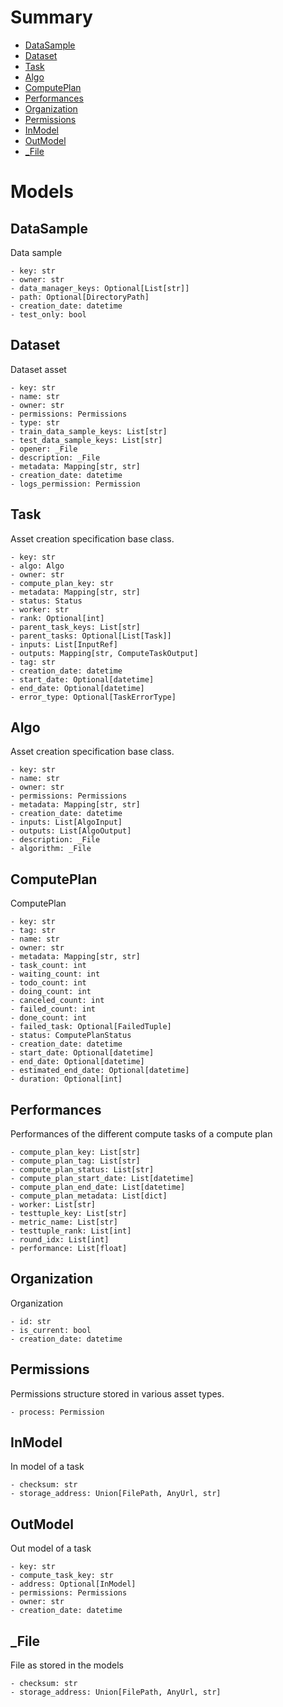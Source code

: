 # Summary

- [DataSample](#DataSample)
- [Dataset](#Dataset)
- [Task](#Task)
- [Algo](#Algo)
- [ComputePlan](#ComputePlan)
- [Performances](#Performances)
- [Organization](#Organization)
- [Permissions](#Permissions)
- [InModel](#InModel)
- [OutModel](#OutModel)
- [_File](#_File)


# Models

## DataSample
Data sample
```text
- key: str
- owner: str
- data_manager_keys: Optional[List[str]]
- path: Optional[DirectoryPath]
- creation_date: datetime
- test_only: bool
```

## Dataset
Dataset asset
```text
- key: str
- name: str
- owner: str
- permissions: Permissions
- type: str
- train_data_sample_keys: List[str]
- test_data_sample_keys: List[str]
- opener: _File
- description: _File
- metadata: Mapping[str, str]
- creation_date: datetime
- logs_permission: Permission
```

## Task
Asset creation specification base class.
```text
- key: str
- algo: Algo
- owner: str
- compute_plan_key: str
- metadata: Mapping[str, str]
- status: Status
- worker: str
- rank: Optional[int]
- parent_task_keys: List[str]
- parent_tasks: Optional[List[Task]]
- inputs: List[InputRef]
- outputs: Mapping[str, ComputeTaskOutput]
- tag: str
- creation_date: datetime
- start_date: Optional[datetime]
- end_date: Optional[datetime]
- error_type: Optional[TaskErrorType]
```

## Algo
Asset creation specification base class.
```text
- key: str
- name: str
- owner: str
- permissions: Permissions
- metadata: Mapping[str, str]
- creation_date: datetime
- inputs: List[AlgoInput]
- outputs: List[AlgoOutput]
- description: _File
- algorithm: _File
```

## ComputePlan
ComputePlan
```text
- key: str
- tag: str
- name: str
- owner: str
- metadata: Mapping[str, str]
- task_count: int
- waiting_count: int
- todo_count: int
- doing_count: int
- canceled_count: int
- failed_count: int
- done_count: int
- failed_task: Optional[FailedTuple]
- status: ComputePlanStatus
- creation_date: datetime
- start_date: Optional[datetime]
- end_date: Optional[datetime]
- estimated_end_date: Optional[datetime]
- duration: Optional[int]
```

## Performances
Performances of the different compute tasks of a compute plan
```text
- compute_plan_key: List[str]
- compute_plan_tag: List[str]
- compute_plan_status: List[str]
- compute_plan_start_date: List[datetime]
- compute_plan_end_date: List[datetime]
- compute_plan_metadata: List[dict]
- worker: List[str]
- testtuple_key: List[str]
- metric_name: List[str]
- testtuple_rank: List[int]
- round_idx: List[int]
- performance: List[float]
```

## Organization
Organization
```text
- id: str
- is_current: bool
- creation_date: datetime
```

## Permissions
Permissions structure stored in various asset types.
```text
- process: Permission
```

## InModel
In model of a task
```text
- checksum: str
- storage_address: Union[FilePath, AnyUrl, str]
```

## OutModel
Out model of a task
```text
- key: str
- compute_task_key: str
- address: Optional[InModel]
- permissions: Permissions
- owner: str
- creation_date: datetime
```

## _File
File as stored in the models
```text
- checksum: str
- storage_address: Union[FilePath, AnyUrl, str]
```

